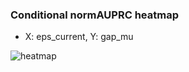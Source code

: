 ### Conditional normAUPRC heatmap

- X: eps_current, Y: gap_mu

![heatmap](/home/elicer/project_0814_2/results/20250815-171403/holdout/conditional_heatmap_eps_current_vs_gap_mu.png)
